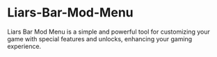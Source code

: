 # Liars-Bar-Mod-Menu
Liars Bar Mod Menu is a simple and powerful tool for customizing your game with special features and unlocks, enhancing your gaming experience.
